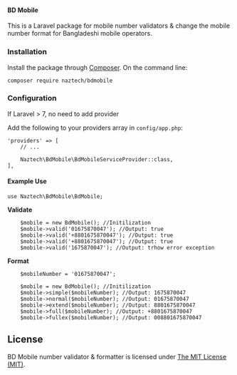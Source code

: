#### BD Mobile

This is a Laravel package for mobile number validators & change the mobile number format for Bangladeshi mobile operators. 

### Installation
 
Install the package through [Composer](http://getcomposer.org). On the command line:

```
composer require naztech/bdmobile
```

### Configuration
If Laravel > 7, no need to add provider

Add the following to your providers array in `config/app.php`:

```
'providers' => [
    // ...

    Naztech\BdMobile\BdMobileServiceProvider::class,
],
```

#### Example Use 

```
use Naztech\BdMobile\BdMobile;
```

**Validate**

```
    $mobile = new BdMobile(); //Initilization
    $mobile->valid('01675870047'); //Output: true
    $mobile->valid('+8801675870047'); //Output: true
    $mobile->valid('+8801675870047'); //Output: true
    $mobile->valid('1675870047'); //Output: trhow error exception
```

**Format**
    
```
    $mobileNumber = '01675870047';

    $mobile = new BdMobile(); //Initilization
    $mobile->simple($mobileNumber); //Output: 1675870047
    $mobile->normal($mobileNumber); //Output: 01675870047
    $mobile->extend($mobileNumber); //Output: 8801675870047
    $mobile->full($mobileNumber); //Output: +8801675870047
    $mobile->fullex($mobileNumber); //Output: 008801675870047
```


## License

BD Mobile number validator & formatter is licensed under [The MIT License (MIT)](LICENSE).
